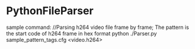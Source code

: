 # PythonFileParser

sample command: 
//Parsing h264 video file frame by frame; The pattern is the start code of h264 frame in hex format
python ./Parser.py sample_pattern_tags.cfg <video.h264>